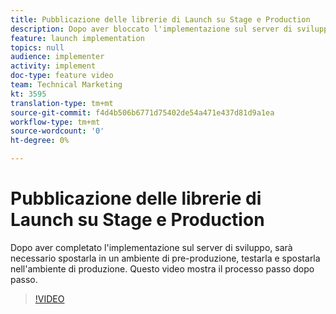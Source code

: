 ```yaml
---
title: Pubblicazione delle librerie di Launch su Stage e Production
description: Dopo aver bloccato l'implementazione sul server di sviluppo, sarà necessario spostarla in un ambiente di pre-produzione, testarla e quindi spostarla nell'ambiente di produzione. Questo video mostra il processo passo dopo passo.
feature: launch implementation
topics: null
audience: implementer
activity: implement
doc-type: feature video
team: Technical Marketing
kt: 3595
translation-type: tm+mt
source-git-commit: f4d4b506b6771d75402de54a471e437d81d9a1ea
workflow-type: tm+mt
source-wordcount: '0'
ht-degree: 0%

---
```



# Pubblicazione delle librerie di Launch su Stage e Production

Dopo aver completato l&#39;implementazione sul server di sviluppo, sarà necessario spostarla in un ambiente di pre-produzione, testarla e spostarla nell&#39;ambiente di produzione. Questo video mostra il processo passo dopo passo.

>[!VIDEO](https://video.tv.adobe.com/v/28777/?quality=12)
